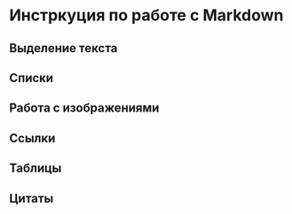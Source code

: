 # Инстркуция по работе с Markdown

## Выделение текста

## Списки

## Работа с изображениями

## Ссылки

## Таблицы

## Цитаты

